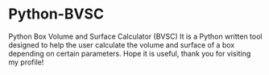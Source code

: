 # Python-BVSC
Python Box Volume and Surface Calculator (BVSC) It is a Python written tool designed to help the user calculate the volume and surface of a box depending on certain parameters. Hope it is useful, thank you for visiting my profile!
